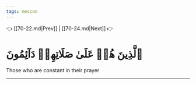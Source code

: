 ```yaml
---
tags: meccan
---
```


👈 [[70-22.md|Prev]] | [[70-24.md|Next]] 👉

# ٱلَّذِينَ هُمۡ عَلَىٰ صَلَاتِهِمۡ دَآئِمُونَ

Those who are constant in their prayer

---

